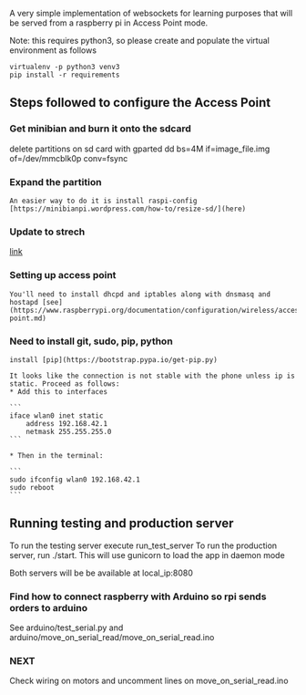 A very simple implementation of websockets for learning purposes that will be served from a raspberry pi in Access Point mode.

Note: this requires python3, so please create and populate the virtual environment as follows

```
virtualenv -p python3 venv3
pip install -r requirements
```

## Steps followed to configure the Access Point
### Get minibian and burn it onto the sdcard
  delete partitions on sd card with gparted
  dd bs=4M if=image_file.img of=/dev/mmcblk0p conv=fsync
### Expand the partition
    An easier way to do it is install raspi-config [https://minibianpi.wordpress.com/how-to/resize-sd/](here)
### Update to strech
  [link](https://linuxconfig.org/how-to-upgrade-debian-8-jessie-to-debian-9-stretch)
### Setting up access point
    You'll need to install dhcpd and iptables along with dnsmasq and hostapd [see](https://www.raspberrypi.org/documentation/configuration/wireless/access-point.md)

### Need to install git, sudo, pip, python
    install [pip](https://bootstrap.pypa.io/get-pip.py)

    It looks like the connection is not stable with the phone unless ip is static. Proceed as follows:
    * Add this to interfaces
    
    ```
    iface wlan0 inet static 
        address 192.168.42.1 
        netmask 255.255.255.0
    ```
    
    * Then in the terminal:
    
    ```
    sudo ifconfig wlan0 192.168.42.1
    sudo reboot
    ```
    

## Running testing and production server
To run the testing server execute run\_test\_server
To run the production server, run ./start. This will use gunicorn to load the app in daemon mode

Both servers will be be available at local_ip:8080

### Find how to connect raspberry with Arduino so rpi sends orders to arduino
See arduino/test_serial.py and arduino/move_on_serial_read/move_on_serial_read.ino
### NEXT
Check wiring on motors and uncomment lines on move_on_serial_read.ino
